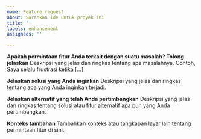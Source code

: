 ```yaml
---
name: Feature request
about: Sarankan ide untuk proyek ini
title: ''
labels: enhancement
assignees: ''

---
```


**Apakah permintaan fitur Anda terkait dengan suatu masalah?  Tolong jelaskan**
Deskripsi yang jelas dan ringkas tentang apa masalahnya. Contoh,  Saya selalu frustrasi ketika [...]

**Jelaskan solusi yang Anda inginkan**
Deskripsi yang jelas dan ringkas tentang apa yang Anda inginkan terjadi.

**Jelaskan alternatif yang telah Anda pertimbangkan**
Deskripsi yang jelas dan ringkas tentang solusi atau fitur alternatif apa pun yang Anda pertimbangkan.

**Konteks tambahan**
Tambahkan konteks atau tangkapan layar lain tentang permintaan fitur di sini.
